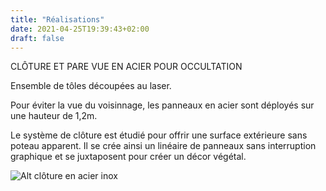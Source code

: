 ```yaml
---
title: "Réalisations"
date: 2021-04-25T19:39:43+02:00
draft: false
---
```


CLÔTURE ET PARE VUE EN ACIER POUR OCCULTATION

Ensemble de tôles découpées au laser.

Pour éviter la vue du voisinnage, les panneaux en acier sont déployés sur une hauteur de 1,2m.

Le système de clôture est étudié pour offrir une surface extérieure sans poteau apparent.
Il se crée ainsi un linéaire de panneaux sans interruption graphique et se juxtaposent pour créer un décor végétal.

![Alt clôture en acier inox](/images/cloture.jpg)
